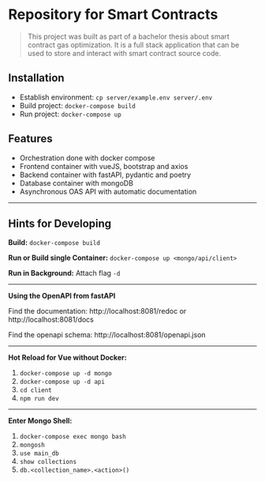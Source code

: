 # Repository for Smart Contracts

> This project was built as part of a bachelor thesis about smart contract gas optimization. It is a full stack application that can be used to store and interact with smart contract source code.

## Installation

- Establish environment: `cp server/example.env server/.env`
- Build project: `docker-compose build`
- Run project: `docker-compose up`

## Features

- Orchestration done with docker compose
- Frontend container with vueJS, bootstrap and axios
- Backend container with fastAPI, pydantic and poetry
- Database container with mongoDB
- Asynchronous OAS API with automatic documentation

---

## Hints for Developing

**Build:**
`docker-compose build`

**Run or Build single Container:**
`docker-compose up <mongo/api/client>`

**Run in Background:** Attach flag `-d`

---

**Using the OpenAPI from fastAPI**

Find the documentation: http://localhost:8081/redoc or http://localhost:8081/docs

Find the openapi schema: http://localhost:8081/openapi.json

---

**Hot Reload for Vue without Docker:**

1. `docker-compose up -d mongo`
2. `docker-compose up -d api`
3. `cd client`
4. `npm run dev`

---

**Enter Mongo Shell:**

1. `docker-compose exec mongo bash`
2. `mongosh`
3. `use main_db`
4. `show collections`
5. `db.<collection_name>.<action>()`

